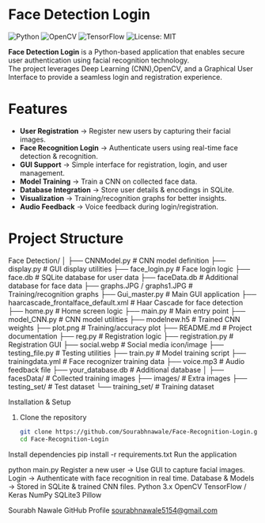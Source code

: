 # Face Detection Login

![Python](https://img.shields.io/badge/Python-3.x-blue)
![OpenCV](https://img.shields.io/badge/OpenCV-Enabled-green)
![TensorFlow](https://img.shields.io/badge/TensorFlow-Keras-orange)
![License: MIT](https://img.shields.io/badge/License-MIT-yellow.svg)


**Face Detection Login** is a Python-based application that enables secure user authentication using facial recognition technology.  
The project leverages Deep Learning (CNN),OpenCV, and a Graphical User Interface to provide a seamless login and registration experience.  

# Features
- **User Registration** → Register new users by capturing their facial images.  
- **Face Recognition Login** → Authenticate users using real-time face detection & recognition.  
- **GUI Support** → Simple interface for registration, login, and user management.  
- **Model Training** → Train a CNN on collected face data.  
- **Database Integration** → Store user details & encodings in SQLite.  
- **Visualization** → Training/recognition graphs for better insights.  
- **Audio Feedback** → Voice feedback during login/registration.  



# Project Structure
Face Detection/
│
├── CNNModel.py # CNN model definition
├── display.py # GUI display utilities
├── face_login.py # Face login logic
├── face.db # SQLite database for user data
├── faceData.db # Additional database for face data
├── graphs.JPG / graphs1.JPG # Training/recognition graphs
├── Gui_master.py # Main GUI application
├── haarcascade_frontalface_default.xml # Haar Cascade for face detection
├── home.py # Home screen logic
├── main.py # Main entry point
├── model_CNN.py # CNN model utilities
├── modelnew.h5 # Trained CNN weights
├── plot.png # Training/accuracy plot
├── README.md # Project documentation
├── reg.py # Registration logic
├── registration.py # Registration GUI
├── social.webp # Social media icon/image
├── testing_file.py # Testing utilities
├── train.py # Model training script
├── trainingdata.yml # Face recognizer training data
├── voice.mp3 # Audio feedback file
├── your_database.db # Additional database
│
├── facesData/ # Collected training images
├── images/ # Extra images
├── testing_set/ # Test dataset
└── training_set/ # Training dataset



 Installation & Setup

1. Clone the repository
   ```bash
   git clone https://github.com/Sourabhnawale/Face-Recognition-Login.git
   cd Face-Recognition-Login
Install dependencies
pip install -r requirements.txt
Run the application

python main.py
Register a new user → Use GUI to capture facial images.
Login → Authenticate with face recognition in real time.
Database & Models → Stored in SQLite & trained CNN files.
Python 3.x
OpenCV
TensorFlow / Keras
NumPy
SQLite3
Pillow


Sourabh Nawale
GitHub Profile
sourabhnawale5154@gmail.com




